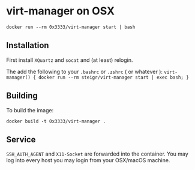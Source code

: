 # virt-manager on OSX

`docker run --rm 0x3333/virt-manager start | bash`

## Installation

First install `XQuartz` and `socat` and (at least) relogin.

The add the following to your `.bashrc` or `.zshrc` ( or whatever ): `virt-manager() { docker run --rm steigr/virt-manager start | exec bash; }`

## Building

To build the image:

`docker build -t 0x3333/virt-manager .`

## Service

`SSH_AUTH_AGENT` and `X11-Socket` are forwarded into the container. You may log into every host you may login from your OSX/macOS machine.
